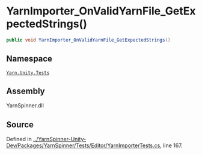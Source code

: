# YarnImporter\_OnValidYarnFile\_GetExpectedStrings\(\)

```csharp
public void YarnImporter_OnValidYarnFile_GetExpectedStrings()
```

## Namespace

[`Yarn.Unity.Tests`](../)

## Assembly

YarnSpinner.dll

## Source

Defined in [../YarnSpinner-Unity-Dev/Packages/YarnSpinner/Tests/Editor/YarnImporterTests.cs](https://github.com/YarnSpinnerTool/YarnSpinner-Unity//blob/develop/Tests/Editor/YarnImporterTests.cs#L167), line 167.

